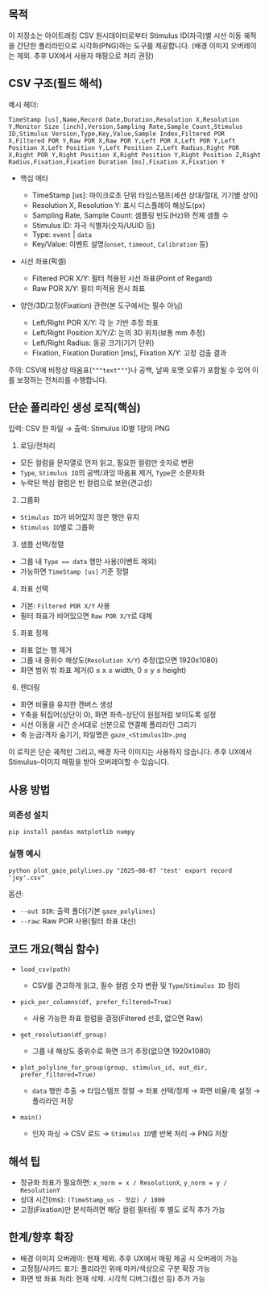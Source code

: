 ## 목적

이 저장소는 아이트래킹 CSV 원시데이터로부터 Stimulus ID(자극)별 시선 이동 궤적을 간단한 폴리라인으로 시각화(PNG)하는 도구를 제공합니다. (배경 이미지 오버레이는 제외. 추후 UX에서 사용자 매핑으로 처리 권장)

## CSV 구조(필드 해석)

예시 헤더:

```
TimeStamp [us],Name,Record Date,Duration,Resolution X,Resolution Y,Monitor Size [inch],Version,Sampling Rate,Sample Count,Stimulus ID,Stimulus Version,Type,Key,Value,Sample Index,Filtered POR X,Filtered POR Y,Raw POR X,Raw POR Y,Left POR X,Left POR Y,Left Position X,Left Position Y,Left Position Z,Left Radius,Right POR X,Right POR Y,Right Position X,Right Position Y,Right Position Z,Right Radius,Fixation,Fixation Duration [ms],Fixation X,Fixation Y
```

- 핵심 메타
  - TimeStamp [us]: 마이크로초 단위 타임스탬프(세션 상대/절대, 기기별 상이)
  - Resolution X, Resolution Y: 표시 디스플레이 해상도(px)
  - Sampling Rate, Sample Count: 샘플링 빈도(Hz)와 전체 샘플 수
  - Stimulus ID: 자극 식별자(숫자/UUID 등)
  - Type: `event` | `data`
  - Key/Value: 이벤트 설명(`onset`, `timeout`, `Calibration` 등)

- 시선 좌표(픽셀)
  - Filtered POR X/Y: 필터 적용된 시선 좌표(Point of Regard)
  - Raw POR X/Y: 필터 미적용 원시 좌표

- 양안/3D/고정(Fixation) 관련(본 도구에서는 필수 아님)
  - Left/Right POR X/Y: 각 눈 기반 추정 좌표
  - Left/Right Position X/Y/Z: 눈의 3D 위치(보통 mm 추정)
  - Left/Right Radius: 동공 크기(기기 단위)
  - Fixation, Fixation Duration [ms], Fixation X/Y: 고정 검출 결과

주의: CSV에 비정상 따옴표(`"""text"""`)나 공백, 날짜 포맷 오류가 포함될 수 있어 이를 보정하는 전처리를 수행합니다.

## 단순 폴리라인 생성 로직(핵심)

입력: CSV 한 파일 → 출력: Stimulus ID별 1장의 PNG

1) 로딩/전처리
- 모든 컬럼을 문자열로 먼저 읽고, 필요한 컬럼만 숫자로 변환
- `Type`, `Stimulus ID`의 공백/과잉 따옴표 제거, `Type`은 소문자화
- 누락된 핵심 컬럼은 빈 컬럼으로 보완(견고성)

2) 그룹화
- `Stimulus ID`가 비어있지 않은 행만 유지
- `Stimulus ID`별로 그룹화

3) 샘플 선택/정렬
- 그룹 내 `Type == data` 행만 사용(이벤트 제외)
- 가능하면 `TimeStamp [us]` 기준 정렬

4) 좌표 선택
- 기본: `Filtered POR X/Y` 사용
- 필터 좌표가 비어있으면 `Raw POR X/Y`로 대체

5) 좌표 정제
- 좌표 없는 행 제거
- 그룹 내 중위수 해상도(`Resolution X/Y`) 추정(없으면 1920x1080)
- 화면 범위 밖 좌표 제거(0 ≤ x ≤ width, 0 ≤ y ≤ height)

6) 렌더링
- 화면 비율을 유지한 캔버스 생성
- Y축을 뒤집어(상단이 0), 화면 좌측-상단이 원점처럼 보이도록 설정
- 시선 이동을 시간 순서대로 선분으로 연결해 폴리라인 그리기
- 축 눈금/격자 숨기기, 파일명은 `gaze_<StimulusID>.png`

이 로직은 단순 궤적만 그리고, 배경 자극 이미지는 사용하지 않습니다. 추후 UX에서 Stimulus–이미지 매핑을 받아 오버레이할 수 있습니다.

## 사용 방법

### 의존성 설치
```
pip install pandas matplotlib numpy
```

### 실행 예시
```
python plot_gaze_polylines.py "2025-08-07 'test' export record 'joy'.csv"
```

옵션:
- `--out DIR`: 출력 폴더(기본 `gaze_polylines`)
- `--raw`: Raw POR 사용(필터 좌표 대신)

## 코드 개요(핵심 함수)

- `load_csv(path)`
  - CSV를 견고하게 읽고, 필수 컬럼 숫자 변환 및 `Type`/`Stimulus ID` 정리

- `pick_por_columns(df, prefer_filtered=True)`
  - 사용 가능한 좌표 컬럼을 결정(Filtered 선호, 없으면 Raw)

- `get_resolution(df_group)`
  - 그룹 내 해상도 중위수로 화면 크기 추정(없으면 1920x1080)

- `plot_polyline_for_group(group, stimulus_id, out_dir, prefer_filtered=True)`
  - `data` 행만 추출 → 타임스탬프 정렬 → 좌표 선택/정제 → 화면 비율/축 설정 → 폴리라인 저장

- `main()`
  - 인자 파싱 → CSV 로드 → `Stimulus ID`별 반복 처리 → PNG 저장

## 해석 팁

- 정규화 좌표가 필요하면: `x_norm = x / ResolutionX`, `y_norm = y / ResolutionY`
- 상대 시간(ms): `(TimeStamp_us - 첫값) / 1000`
- 고정(Fixation)만 분석하려면 해당 컬럼 필터링 후 별도 로직 추가 가능

## 한계/향후 확장

- 배경 이미지 오버레이: 현재 제외. 추후 UX에서 매핑 제공 시 오버레이 가능
- 고정점/사카드 표기: 폴리라인 위에 마커/색상으로 구분 확장 가능
- 화면 밖 좌표 처리: 현재 삭제. 시각적 디버그(점선 등) 추가 가능

